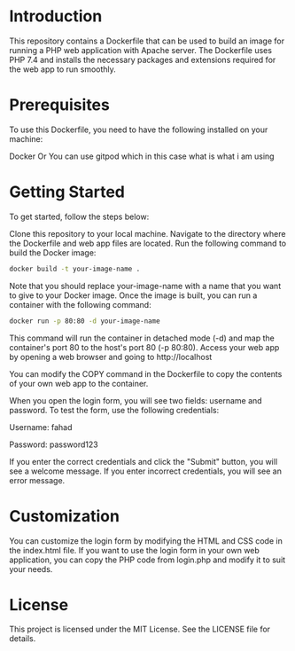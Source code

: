 # Introduction

This repository contains a Dockerfile that can be used to build an image for running a PHP web application with Apache server. The Dockerfile uses PHP 7.4 and installs the necessary packages and extensions required for the web app to run smoothly.

# Prerequisites

To use this Dockerfile, you need to have the following installed on your machine:

Docker
Or You can use gitpod which in this case what is what i am using

# Getting Started

To get started, follow the steps below:

Clone this repository to your local machine.
Navigate to the directory where the Dockerfile and web app files are located.
Run the following command to build the Docker image:

```bash
docker build -t your-image-name .
````

Note that you should replace your-image-name with a name that you want to give to your Docker image.
 Once the image is built, you can run a container with the following command:

```bash
docker run -p 80:80 -d your-image-name
``` 
This command will run the container in detached mode (-d) and map the container's port 80 to the host's port 80 (-p 80:80).
Access your web app by opening a web browser and going to http://localhost

You can modify the COPY command in the Dockerfile to copy the contents of your own web app to the container.


When you open the login form, you will see two fields: username and password. To test the form, use the following credentials:

Username: fahad

Password: password123

If you enter the correct credentials and click the "Submit" button, you will see a welcome message. If you enter incorrect credentials, you will see an error message.

# Customization

You can customize the login form by modifying the HTML and CSS code in the index.html file. If you want to use the login form in your own web application, you can copy the PHP code from login.php and modify it to suit your needs.

# License

This project is licensed under the MIT License. See the LICENSE file for details.
